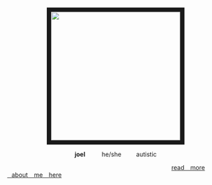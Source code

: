 <p align="center">
<img src=https://cdn.discordapp.com/attachments/785477095903461387/1204927529270513725/1958844_2ce7d685959bfd7cc7825766c31bc051.png?ex=65d68335&is=65c40e35&hm=4c3709696ce7855b3161bf48456607885052c61c4c4cc370fa8aa59afdef5bb4&=65d680ee&is=65c40bee&hm=420ed016b9fa00b7d3d791c79c7f8435d50f490550a87159d5ec2c78098bf782&" width="300" height="300" border="10"/>
</p>

<p align="center">
<b>joel</b> ⠀⠀⠀ he/she⠀⠀ ⠀autistic  

   ⠀⠀⠀  ⠀⠀⠀  ⠀⠀⠀  ⠀⠀⠀  ⠀⠀⠀  ⠀⠀⠀  ⠀⠀⠀  ⠀⠀⠀  ⠀⠀⠀  ⠀⠀⠀  ⠀⠀⠀  [read ⠀more ⠀about ⠀me ⠀here](https://rentry.co/BILLYLOOMlS)
